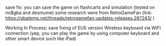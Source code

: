 save fix:
you can save the game on flashcarts and simulation (tested on no$gba and desmume)
some research were from RetroGameFan (link: https://gbatemp.net/threads/retrogamefan-updates-releases.267243/ )

Working In Process:
save fixing of EUS version
Wireless keyboard via WiFI connection (yep, you can play the game by using computer keyboard and other smart device such like iPad)